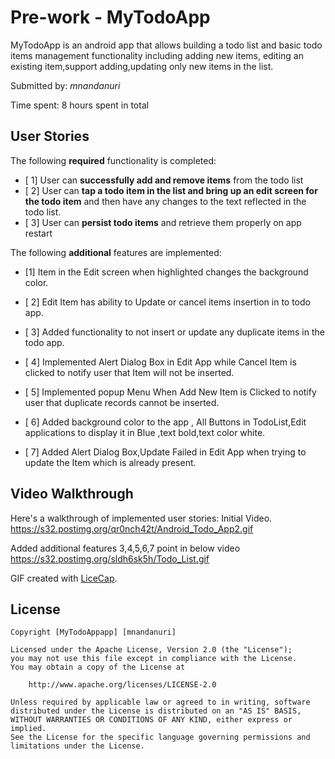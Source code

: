 # Pre-work - MyTodoApp

MyTodoApp is an android app that allows building a todo list and basic todo items management functionality including adding new items, editing an existing item,support adding,updating only new items in the list.

Submitted by: *mnandanuri*

Time spent: 8 hours spent in total

## User Stories

The following **required** functionality is completed:

* [ 1] User can **successfully add and remove items** from the todo list
* [ 2] User can **tap a todo item in the list and bring up an edit screen for the todo item** and then have any changes to the text reflected in the todo list.
* [ 3] User can **persist todo items** and retrieve them properly on app restart



The following **additional** features are implemented:
* [1] Item in the Edit screen when highlighted changes the background color.

* [ 2] Edit Item has ability to Update or cancel items  insertion in to todo app.

* [ 3] Added functionality to not insert  or update any duplicate items in the todo app.

* [ 4] Implemented Alert Dialog Box in Edit App while Cancel Item is clicked to notify user that Item will not be inserted.

* [ 5] Implemented popup Menu When Add New Item is Clicked to notify user that duplicate records cannot be inserted.

* [ 6] Added background color to the app , All Buttons in TodoList,Edit applications to display it in Blue ,text bold,text color white.

* [ 7] Added Alert Dialog Box,Update Failed  in Edit App when trying to update the Item which is already present.




## Video Walkthrough 
Here's a walkthrough of implemented user stories:
Initial Video.
https://s32.postimg.org/qr0nch42t/Android_Todo_App2.gif

Added additional features 3,4,5,6,7 point in below video
https://s32.postimg.org/sldh6sk5h/Todo_List.gif



GIF created with [LiceCap](http://www.cockos.com/licecap/).


## License

    Copyright [MyTodoAppapp] [mnandanuri]

    Licensed under the Apache License, Version 2.0 (the "License");
    you may not use this file except in compliance with the License.
    You may obtain a copy of the License at

        http://www.apache.org/licenses/LICENSE-2.0

    Unless required by applicable law or agreed to in writing, software
    distributed under the License is distributed on an "AS IS" BASIS,
    WITHOUT WARRANTIES OR CONDITIONS OF ANY KIND, either express or implied.
    See the License for the specific language governing permissions and
    limitations under the License.
